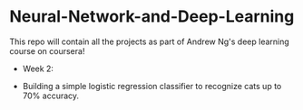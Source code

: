# Neural-Network-and-Deep-Learning

This repo will contain all the projects as part of Andrew Ng's deep learning course on coursera! 


* Week 2:
- Building a simple logistic regression classifier to recognize cats up to 70% accuracy.
